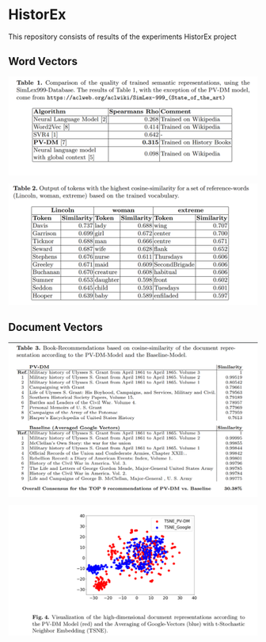 # HistorEx
This repository consists of results of the experiments HistorEx project

## Word Vectors

![alt text](https://github.com/ISE-FIZKarlsruhe/HistorEx/blob/master/img/table1_student.png)


![alt text](https://github.com/ISE-FIZKarlsruhe/HistorEx/blob/master/img/table2_student.png)

## Document Vectors


![alt text](https://github.com/ISE-FIZKarlsruhe/HistorEx/blob/master/img/table3_student.png)


![alt text](https://github.com/ISE-FIZKarlsruhe/HistorEx/blob/master/img/tsne.png)
